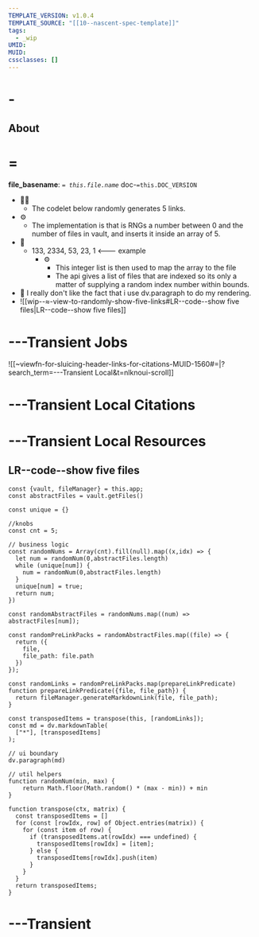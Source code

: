 ```yaml
---
TEMPLATE_VERSION: v1.0.4
TEMPLATE_SOURCE: "[[10--nascent-spec-template]]"
tags:
  - _wip
UMID: 
MUID: 
cssclasses: []
---
```


# -

## About

# =

**file_basename**: *`= this.file.name`* doc-`=this.DOC_VERSION`

* 📃✨ 
  * The codelet below randomly generates 5 links.
* ⚙
  * The implementation is that is RNGs a number between 0 and the number of files in vault, and inserts it inside an array of 5. 
* 🔎  
  * 133, 2334, 53, 23, 1 <--- example
    * ⚙ 
      * This integer list is then used to map the array to the file
      * The api gives a list of files that are indexed so its only a matter of supplying a random index number within bounds.
* 🤔 I really don't like the fact that i use dv.paragraph to do my rendering.
* ![[wip--≈-view-to-randomly-show-five-links#LR--code--show five files|LR--code--show five files]]


# ---Transient Jobs

![[~viewfn-for-sluicing-header-links-for-citations-MUID-1560#=|?search_term=---Transient Local&t=nlknoui-scroll]]

# ---Transient Local Citations

# ---Transient Local Resources



## LR--code--show five files

~~~dataviewjs 
const {vault, fileManager} = this.app;
const abstractFiles = vault.getFiles()

const unique = {}

//knobs
const cnt = 5;

// business logic
const randomNums = Array(cnt).fill(null).map((x,idx) => {
  let num = randomNum(0,abstractFiles.length)
  while (unique[num]) {
    num = randomNum(0,abstractFiles.length)
  }
  unique[num] = true;
  return num; 
})

const randomAbstractFiles = randomNums.map((num) => abstractFiles[num]);

const randomPreLinkPacks = randomAbstractFiles.map((file) => {
  return ({
    file, 
    file_path: file.path
  })
});

const randomLinks = randomPreLinkPacks.map(prepareLinkPredicate)
function prepareLinkPredicate({file, file_path}) {
  return fileManager.generateMarkdownLink(file, file_path);
} 

const transposedItems = transpose(this, [randomLinks]);
const md = dv.markdownTable(
  ["*"], [transposedItems]
);

// ui boundary
dv.paragraph(md) 

// util helpers
function randomNum(min, max) {
    return Math.floor(Math.random() * (max - min)) + min
}

function transpose(ctx, matrix) {
  const transposedItems = []
  for (const [rowIdx, row] of Object.entries(matrix)) {
    for (const item of row) {
      if (transposedItems.at(rowIdx) === undefined) {
        transposedItems[rowIdx] = [item];
      } else {
        transposedItems[rowIdx].push(item)
      }
    }
  }
  return transposedItems;
}
~~~

# ---Transient


